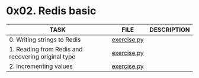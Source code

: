 # 0x02. Redis basic

| TASK                                               | FILE                       | DESCRIPTION |
|----------------------------------------------------|----------------------------|-------------|
| 0. Writing strings to Redis                        | [exercise.py](exercise.py) |             |
| 1. Reading from Redis and recovering original type | [exercise.py](exercise.py) |             |
| 2. Incrementing values                             | [exercise.py](exercise.py) |             |
